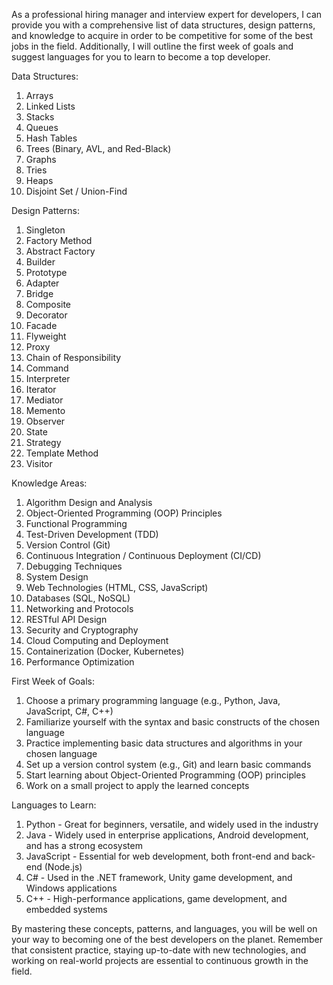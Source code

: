 As a professional hiring manager and interview expert for developers, I can provide you with a comprehensive list of data structures, design patterns, and knowledge to acquire in order to be competitive for some of the best jobs in the field. Additionally, I will outline the first week of goals and suggest languages for you to learn to become a top developer.

Data Structures:
1. Arrays
2. Linked Lists
3. Stacks
4. Queues
5. Hash Tables
6. Trees (Binary, AVL, and Red-Black)
7. Graphs
8. Tries
9. Heaps
10. Disjoint Set / Union-Find

Design Patterns:
1. Singleton
2. Factory Method
3. Abstract Factory
4. Builder
5. Prototype
6. Adapter
7. Bridge
8. Composite
9. Decorator
10. Facade
11. Flyweight
12. Proxy
13. Chain of Responsibility
14. Command
15. Interpreter
16. Iterator
17. Mediator
18. Memento
19. Observer
20. State
21. Strategy
22. Template Method
23. Visitor

Knowledge Areas:
1. Algorithm Design and Analysis
2. Object-Oriented Programming (OOP) Principles
3. Functional Programming
4. Test-Driven Development (TDD)
5. Version Control (Git)
6. Continuous Integration / Continuous Deployment (CI/CD)
7. Debugging Techniques
8. System Design
9. Web Technologies (HTML, CSS, JavaScript)
10. Databases (SQL, NoSQL)
11. Networking and Protocols
12. RESTful API Design
13. Security and Cryptography
14. Cloud Computing and Deployment
15. Containerization (Docker, Kubernetes)
16. Performance Optimization

First Week of Goals:
1. Choose a primary programming language (e.g., Python, Java, JavaScript, C#, C++)
2. Familiarize yourself with the syntax and basic constructs of the chosen language
3. Practice implementing basic data structures and algorithms in your chosen language
4. Set up a version control system (e.g., Git) and learn basic commands
5. Start learning about Object-Oriented Programming (OOP) principles
6. Work on a small project to apply the learned concepts

Languages to Learn:
1. Python - Great for beginners, versatile, and widely used in the industry
2. Java - Widely used in enterprise applications, Android development, and has a strong ecosystem
3. JavaScript - Essential for web development, both front-end and back-end (Node.js)
4. C# - Used in the .NET framework, Unity game development, and Windows applications
5. C++ - High-performance applications, game development, and embedded systems

By mastering these concepts, patterns, and languages, you will be well on your way to becoming one of the best developers on the planet. Remember that consistent practice, staying up-to-date with new technologies, and working on real-world projects are essential to continuous growth in the field.